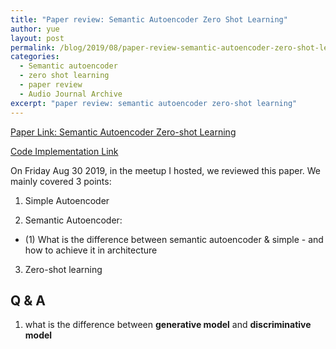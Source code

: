 ```yaml
---
title: "Paper review: Semantic Autoencoder Zero Shot Learning"
author: yue
layout: post
permalink: /blog/2019/08/paper-review-semantic-autoencoder-zero-shot-learning/
categories:
  - Semantic autoencoder
  - zero shot learning
  - paper review
  - Audio Journal Archive
excerpt: "paper review: semantic autoencoder zero-shot learning"
---
```


[Paper Link: Semantic Autoencoder Zero-shot Learning](http://openaccess.thecvf.com/content_cvpr_2017/html/Kodirov_Semantic_Autoencoder_for_CVPR_2017_paper.html)

[Code Implementation Link](https://github.com/Elyorcv/SAE)

On Friday Aug 30 2019, in the meetup I hosted, we reviewed this paper. We mainly covered 3 points:

1. Simple Autoencoder

2. Semantic Autoencoder: 

  - (1) What is the difference between semantic autoencoder & simple - and how to achieve it in architecture
 
3. Zero-shot learning

## Q & A

1. what is the difference between **generative model** and **discriminative model**

